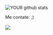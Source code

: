 
![YOUR github stats](https://github-readme-stats.vercel.app/api?username=leomarsousajr)

Me contate: ;) </br></br>
[<img src="https://img.shields.io/badge/linkedin-%230077B5.svg?&style=for-the-badge&logo=whatsapp&logoColor=white" />](https://www.linkedin.com/in/leomar-sousa-766139216/)
